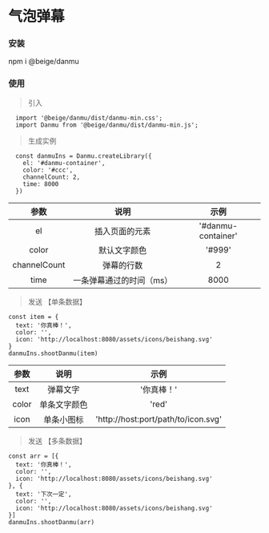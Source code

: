 # 气泡弹幕

### 安装

npm i @beige/danmu

### 使用

> 引入

```
  import '@beige/danmu/dist/danmu-min.css';
  import Danmu from '@beige/danmu/dist/danmu-min.js';
```

> 生成实例

```
  const danmuIns = Danmu.createLibrary({
    el: '#danmu-container',
    color: '#ccc',
    channelCount: 2,
    time: 8000
  })
```

|     参数     |           说明           |        示例        |
| :----------: | :----------------------: | :----------------: |
|      el      |      插入页面的元素      | '#danmu-container' |
|    color     |       默认文字颜色       |       '#999'       |
| channelCount |        弹幕的行数        |         2          |
|     time     | 一条弹幕通过的时间（ms） |        8000        |

> 发送 【单条数据】

```
const item = {
  text: '你真棒！',
  color: '',
  icon: 'http://localhost:8080/assets/icons/beishang.svg'
}
danmuIns.shootDanmu(item)
```

| 参数  |     说明     |                示例                 |
| :---: | :----------: | :---------------------------------: |
| text  |   弹幕文字   |             '你真棒！'              |
| color | 单条文字颜色 |                'red'                |
| icon  |  单条小图标  | 'http://host:port/path/to/icon.svg' |

> 发送 【多条数据】

```
const arr = [{
  text: '你真棒！',
  color: '',
  icon: 'http://localhost:8080/assets/icons/beishang.svg'
}, {
  text: '下次一定',
  color: '',
  icon: 'http://localhost:8080/assets/icons/beishang.svg'
}]
danmuIns.shootDanmu(arr)
```
